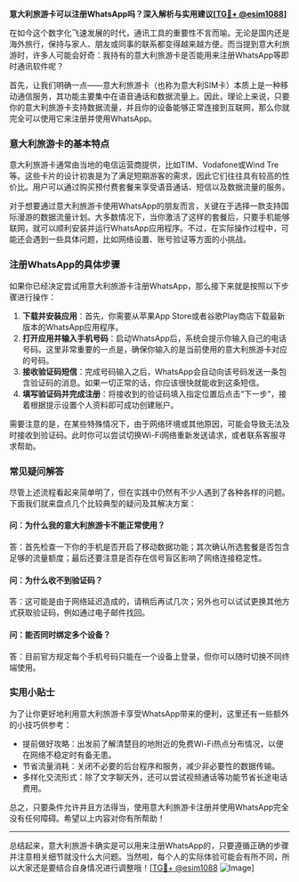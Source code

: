 **意大利旅游卡可以注册WhatsApp吗？深入解析与实用建议[[TG💪+ @esim1088](https://t.me/s/esim1088)]**

在如今这个数字化飞速发展的时代，通讯工具的重要性不言而喻。无论是国内还是海外旅行，保持与家人、朋友或同事的联系都变得越来越方便。而当提到意大利旅游时，许多人可能会好奇：我持有的意大利旅游卡是否能用来注册WhatsApp等即时通讯软件呢？

首先，让我们明确一点——意大利旅游卡（也称为意大利SIM卡）本质上是一种移动通信服务，其功能主要集中在语音通话和数据流量上。因此，理论上来说，只要你的意大利旅游卡支持数据流量，并且你的设备能够正常连接到互联网，那么你就完全可以使用它来注册并使用WhatsApp。

### 意大利旅游卡的基本特点

意大利旅游卡通常由当地的电信运营商提供，比如TIM、Vodafone或Wind Tre等。这些卡片的设计初衷是为了满足短期游客的需求，因此它们往往具有较高的性价比。用户可以通过购买预付费套餐来享受语音通话、短信以及数据流量的服务。

对于想要通过意大利旅游卡使用WhatsApp的朋友而言，关键在于选择一款支持国际漫游的数据流量计划。大多数情况下，当你激活了这样的套餐后，只要手机能够联网，就可以顺利安装并运行WhatsApp应用程序。不过，在实际操作过程中，可能还会遇到一些具体问题，比如网络设置、账号验证等方面的小挑战。

### 注册WhatsApp的具体步骤

如果你已经决定尝试用意大利旅游卡注册WhatsApp，那么接下来就是按照以下步骤进行操作：

1. **下载并安装应用**：首先，你需要从苹果App Store或者谷歌Play商店下载最新版本的WhatsApp应用程序。
2. **打开应用并输入手机号码**：启动WhatsApp后，系统会提示你输入自己的电话号码。这里非常重要的一点是，确保你输入的是当前使用的意大利旅游卡对应的号码。
3. **接收验证码短信**：完成号码输入之后，WhatsApp会自动向该号码发送一条包含验证码的消息。如果一切正常的话，你应该很快就能收到这条短信。
4. **填写验证码并完成注册**：将接收到的验证码填入指定位置后点击“下一步”，接着根据提示设置个人资料即可成功创建账户。

需要注意的是，在某些特殊情况下，由于网络环境或其他原因，可能会导致无法及时接收到验证码。此时你可以尝试切换Wi-Fi网络重新发送请求，或者联系客服寻求帮助。

### 常见疑问解答

尽管上述流程看起来简单明了，但在实践中仍然有不少人遇到了各种各样的问题。下面我们就来盘点几个比较典型的疑问及其解决方案：

#### 问：为什么我的意大利旅游卡不能正常使用？
答：首先检查一下你的手机是否开启了移动数据功能；其次确认所选套餐是否包含足够的流量额度；最后还要注意是否存在信号盲区影响了网络连接稳定性。

#### 问：为什么收不到验证码？
答：这可能是由于网络延迟造成的，请稍后再试几次；另外也可以试试更换其他方式获取验证码，例如通过电子邮件找回。

#### 问：能否同时绑定多个设备？
答：目前官方规定每个手机号码只能在一个设备上登录，但你可以随时切换不同终端使用。

### 实用小贴士

为了让你更好地利用意大利旅游卡享受WhatsApp带来的便利，这里还有一些额外的小技巧供参考：

- 提前做好攻略：出发前了解清楚目的地附近的免费Wi-Fi热点分布情况，以便在网络不稳定时有备无患。
- 节省流量消耗：关闭不必要的后台程序和服务，减少非必要性的数据传输。
- 多样化交流形式：除了文字聊天外，还可以尝试视频通话等功能节省长途电话费用。

总之，只要条件允许并且方法得当，使用意大利旅游卡注册并使用WhatsApp完全没有任何障碍。希望以上内容对你有所帮助！

---

总结起来，意大利旅游卡确实是可以用来注册WhatsApp的，只要遵循正确的步骤并注意相关细节就没什么大问题。当然啦，每个人的实际体验可能会有所不同，所以大家还是要结合自身情况进行调整哦！[[TG💪+ @esim1088](https://t.me/s/esim1088) ![Image](https://i.postimg.cc/4NQfJmqS/Snipaste-2025-05-13-00-14-12.png)]